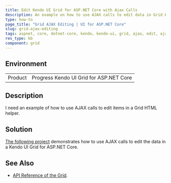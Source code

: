 ```yaml
---
title: Edit Kendo UI Grid for ASP.NET Core with Ajax Calls
description: An example on how to use AJAX calls to edit data in Grid HTML helper.
type: how-to
page_title: "Grid AJAX Editing | UI for ASP.NET Core"
slug: grid-ajax-editing
tags: aspnet, core, dotnet-core, kendo, kendo-ui, grid, ajax, edit, ajax-editing
res_type: kb
component: grid
---
```


## Environment

<table>
 <tr>
  <td>Product</td>
  <td>Progress Kendo UI Grid for ASP.NET Core</td>
 </tr>
</table>


## Description

I need an example of how to use AJAX calls to edit items in a Grid HTML helper.

## Solution

[The following project](https://github.com/telerik/aspnet-core-examples/tree/master/grid/ajax-editing) demonstrates how to use AJAX calls to edit the data in a Kendo UI Grid for ASP.NET Core.

## See Also

* [API Reference of the Grid](https://docs.telerik.com/kendo-ui/api/javascript/ui/grid).
